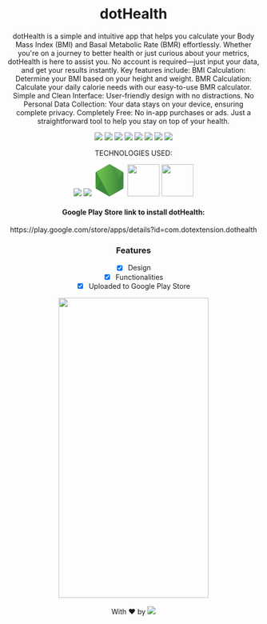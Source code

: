 <h1 align="center">dotHealth</h1>

<p align="center">dotHealth is a simple and intuitive app that helps you calculate your Body Mass Index (BMI) and Basal Metabolic Rate (BMR) effortlessly. Whether you're on a journey to better health or just curious about your metrics, dotHealth is here to assist you. No account is required—just input your data, and get your results instantly. Key features include:
BMI Calculation: Determine your BMI based on your height and weight.
BMR Calculation: Calculate your daily calorie needs with our easy-to-use BMR calculator.
Simple and Clean Interface: User-friendly design with no distractions.
No Personal Data Collection: Your data stays on your device, ensuring complete privacy.
Completely Free: No in-app purchases or ads. Just a straightforward tool to help you stay on top of your health.</p>

<div align="center">

<img src="https://img.shields.io/badge/os-Android-green" /> <img src="https://img.shields.io/badge/release-v1.0.1-blue" /> <a href="https://www.npmjs.com/"><img src="https://img.shields.io/badge/npm-v10.8.2-red" /></a> <a href="https://nodejs.org/en/"><img src="https://img.shields.io/badge/node.js-v.22.3.0-brightgreen" /></a> <img src="https://img.shields.io/badge/license-MIT-blue" /> <img src="https://img.shields.io/badge/ReactNative-v0.74.2-blue" /> <img src="https://img.shields.io/badge/React-v18.2.0-blue" /> <img src="https://img.shields.io/badge/Expo-v51.0.17-white" />

TECHNOLOGIES USED:

<a target="_blank" href="https://developer.mozilla.org/en-US/docs/Web/JavaScript"><img src="https://upload.wikimedia.org/wikipedia/commons/thumb/6/6a/JavaScript-logo.png/64px-JavaScript-logo.png" /></a>
<a href="https://reactjs.org/" target="_blank"><img src="https://upload.wikimedia.org/wikipedia/commons/thumb/a/a7/React-icon.svg/64px-React-icon.svg.png" /></a>
<a href="https://nodejs.org/"><img src="https://raw.githubusercontent.com/devicons/devicon/master/icons/nodejs/nodejs-original.svg" style="width: 64px; height: 64px;" /></a>
<a href="https://developer.android.com/studio"><img src="https://1.bp.blogspot.com/-LgTa-xDiknI/X4EflN56boI/AAAAAAAAPuk/24YyKnqiGkwRS9-_9suPKkfsAwO4wHYEgCLcBGAsYHQ/s0/image9.png" style="width: 64px; height: 64px" /></a>
<a href="https://expo.dev/"><img src="https://bitrise-steplib-collection.s3.amazonaws.com/steps/expo-detach/assets/icon.svg" style="width: 64px; height: 64px" /></a>

<h4 align="center"> 
	Google Play Store link to install dotHealth:
</h4>
<p align="center">https://play.google.com/store/apps/details?id=com.dotextension.dothealth</p>

### Features

- [x] Design
- [x] Functionalities
- [x] Uploaded to Google Play Store

<img src="https://github.com/user-attachments/assets/8877523a-1b7b-432c-ac19-641e58860d2d" style="width: 300px; height: 600px;"/>

<p align="center">With ❤ by <img src=https://img.shields.io/badge/-dotExtension-black /> <p/>

</div>
